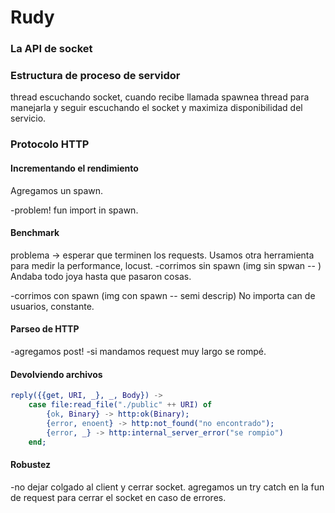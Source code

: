 # Rudy

### La API de socket


### Estructura de proceso de servidor
thread escuchando socket, cuando recibe llamada spawnea thread para manejarla y seguir escuchando el socket y maximiza disponibilidad del servicio.

### Protocolo HTTP

#### Incrementando el rendimiento
Agregamos un spawn.



-problem! fun import in spawn.
#### Benchmark
problema -> esperar que terminen los requests. 
Usamos otra herramienta para medir la performance, locust.
-corrimos sin spawn
(img sin spwan -- )
Andaba todo joya hasta que pasaron cosas.

-corrimos con spawn
(img con spawn -- semi descrip)
No importa can de usuarios, constante.

#### Parseo de HTTP
-agregamos post!
-si mandamos request muy largo se rompé.

#### Devolviendo archivos

```erlang
reply({{get, URI, _}, _, Body}) ->
    case file:read_file("./public" ++ URI) of
        {ok, Binary} -> http:ok(Binary);
        {error, enoent} -> http:not_found("no encontrado");
        {error, _} -> http:internal_server_error("se rompio")
    end;
```

#### Robustez
-no dejar colgado al client y cerrar socket.
agregamos un try catch en la fun de request para cerrar el socket en caso de errores.
